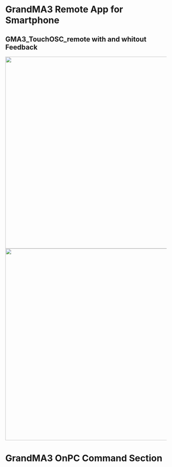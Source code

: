# GrandMA3 Remote App for Smartphone

## GMA3_TouchOSC_remote with and whitout Feedback
<img src="https://github.com/imhofroger/GMA3_TouchOSC_remote/blob/3a06e0b26352ad7707f549106861ea78752e0bb2/img/GrandMA3-Remote_Phone.png" height="600px">
<img src="https://github.com/imhofroger/GMA3_TouchOSC_remote/blob/3a06e0b26352ad7707f549106861ea78752e0bb2/img/GrandMA3-Remote_Phone-noFB.png" height="600px">

# GrandMA3 OnPC Command Section
